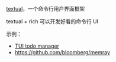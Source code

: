 [textual](https://github.com/Textualize/textual)，一个命令行用户界面框架

textual + rich 可以开发好看的命令行 UI



示例：
- [TUI todo manager](https://github.com/kraanzu/dooit)
- https://github.com/bloomberg/memray